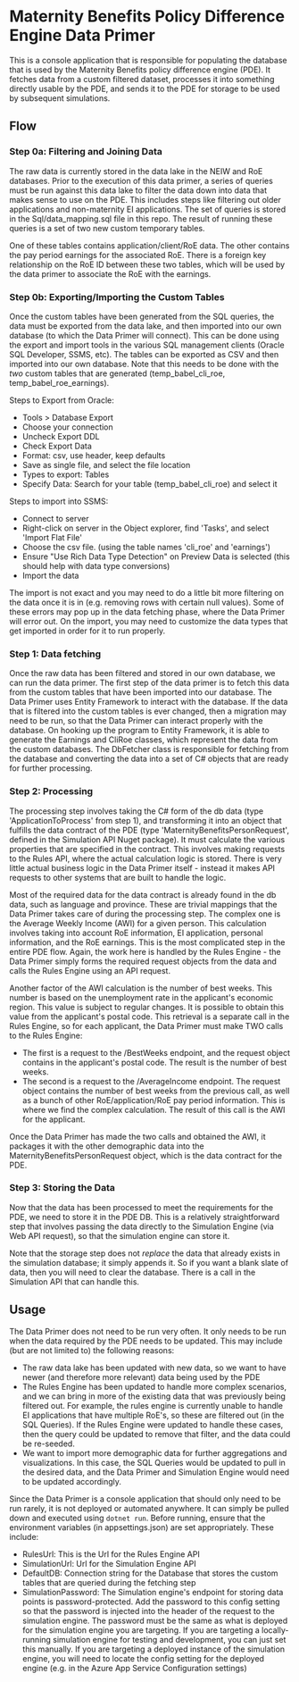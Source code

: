 # Maternity Benefits Policy Difference Engine Data Primer

This is a console application that is responsible for populating the database that is used by the Maternity Benefits policy difference engine (PDE). It fetches data from a custom filtered dataset, processes it into something directly usable by the PDE, and sends it to the PDE for storage to be used by subsequent simulations. 

## Flow

### Step 0a: Filtering and Joining Data
The raw data is currently stored in the data lake in the NEIW and RoE databases. Prior to the execution of this data primer, a series of queries must be run against this data lake to filter the data down into data that makes sense to use on the PDE. This includes steps like filtering out older applications and non-maternity EI applications. The set of queries is stored in the Sql/data_mapping.sql file in this repo. The result of running these queries is a set of two new custom temporary tables.

One of these tables contains application/client/RoE data. The other contains the pay period earnings for the associated RoE. There is a foreign key relationship on the RoE ID between these two tables, which will be used by the data primer to associate the RoE with the earnings.

### Step 0b: Exporting/Importing the Custom Tables
Once the custom tables have been generated from the SQL queries, the data must be exported from the data lake, and then imported into our own database (to which the Data Primer will connect). This can be done using the export and import tools in the various SQL management clients (Oracle SQL Developer, SSMS, etc). The tables can be exported as CSV and then imported into our own database. Note that this needs to be done with the *two* custom tables that are generated (temp_babel_cli_roe, temp_babel_roe_earnings).

Steps to Export from Oracle: 
- Tools > Database Export
- Choose your connection
- Uncheck Export DDL
- Check Export Data
- Format: csv, use header, keep defaults
- Save as single file, and select the file location
- Types to export: Tables
- Specify Data: Search for your table (temp_babel_cli_roe) and select it

Steps to import into SSMS:
- Connect to server
- Right-click on server in the Object explorer, find 'Tasks', and select 'Import Flat File'
- Choose the csv file. (using the table names 'cli_roe' and 'earnings')
- Ensure "Use Rich Data Type Detection" on Preview Data is selected (this should help with data type conversions)
- Import the data

The import is not exact and you may need to do a little bit more filtering on the data once it is in (e.g. removing rows with certain null values). Some of these errors may pop up in the data fetching phase, where the Data Primer will error out. On the import, you may need to customize the data types that get imported in order for it to run properly.


### Step 1: Data fetching
Once the raw data has been filtered and stored in our own database, we can run the data primer. The first step of the data primer is to fetch this data from the custom tables that have been imported into our database. The Data Primer uses Entity Framework to interact with the database. If the data that is filtered into the custom tables is ever changed, then a migration may need to be run, so that the Data Primer can interact properly with the database. On hooking up the program to Entity Framework, it is able to generate the Earnings and CliRoe classes, which represent the data from the custom databases. The DbFetcher class is responsible for fetching from the database and converting the data into a set of C# objects that are ready for further processing. 

### Step 2: Processing
The processing step involves taking the C# form of the db data (type 'ApplicationToProcess' from step 1), and transforming it into an object that fulfills the data contract of the PDE (type 'MaternityBenefitsPersonRequest', defined in the Simulation API Nuget package). It must calculate the various properties that are specified in the contract. This involves making requests to the Rules API, where the actual calculation logic is stored. There is very little actual business logic in the Data Primer itself - instead it makes API requests to other systems that are built to handle the logic. 

Most of the required data for the data contract is already found in the db data, such as language and province. These are trivial mappings that the Data Primer takes care of during the processing step. The complex one is the Average Weekly Income (AWI) for a given person. This calculation involves taking into account RoE information, EI application, personal information, and the RoE earnings. This is the most complicated step in the entire PDE flow. Again, the work here is handled by the Rules Engine - the Data Primer simply forms the required request objects from the data and calls the Rules Engine using an API request.

Another factor of the AWI calculation is the number of best weeks. This number is based on the unemployment rate in the applicant's economic region. This value is subject to regular changes. It is possible to obtain this value from the applicant's postal code. This retrieval is a separate call in the Rules Engine, so for each applicant, the Data Primer must make TWO calls to the Rules Engine:
- The first is a request to the /BestWeeks endpoint, and the request object contains in the applicant's postal code. The result is the number of best weeks.
- The second is a request to the /AverageIncome endpoint. The request object contains the number of best weeks from the previous call, as well as a bunch of other RoE/application/RoE pay period information. This is where we find the complex calculation. The result of this call is the AWI for the applicant.

Once the Data Primer has made the two calls and obtained the AWI, it packages it with the other demographic data into the MaternityBenefitsPersonRequest object, which is the data contract for the PDE. 

### Step 3: Storing the Data
Now that the data has been processed to meet the requirements for the PDE, we need to store it in the PDE DB. This is a relatively straightforward step that involves passing the data directly to the Simulation Engine (via Web API request), so that the simulation engine can store it.

Note that the storage step does not *replace* the data that  already exists in the simulation database; it simply appends it. So if you want a blank slate of data, then you will need to clear the database. There is a call in the Simulation API that can handle this.


## Usage
The Data Primer does not need to be run very often. It only needs to be run when the data required by the PDE needs to be updated. This may include (but are not limited to) the following reasons:
- The raw data lake has been updated with new data, so we want to have newer (and therefore more relevant) data being used by the PDE
- The Rules Engine has been updated to handle more complex scenarios, and we can bring in more of the existing data that was previously being filtered out. For example, the rules engine is currently unable to handle EI applications that have multiple RoE's, so these are filtered out (in the SQL Queries). If the Rules Engine were updated to handle these cases, then the query could be updated to remove that filter, and the data could be re-seeded.
- We want to import more demographic data for further aggregations and visualizations. In this case, the SQL Queries would be updated to pull in the desired data, and the Data Primer and Simulation Engine would need to be updated accordingly.

Since the Data Primer is a console application that should only need to be run rarely, it is not deployed or automated anywhere. It can simply be pulled down and executed using `dotnet run`. Before running, ensure that the environment variables (in appsettings.json) are set appropriately. These include:
- RulesUrl: This is the Url for the Rules Engine API
- SimulationUrl: Url for the Simulation Engine API
- DefaultDB: Connection string for the Database that stores the custom tables that are queried during the fetching step
- SimulationPassword: The Simulation engine's endpoint for storing data points is password-protected. Add the password to this config setting so that the password is injected into the header of the request to the simulation engine. The password must be the same as what is deployed for the simulation engine you are targeting. If you are targeting a locally-running simulation engine for testing and development, you can just set this manually. If you are targeting a deployed instance of the simulation engine, you will need to locate the config setting for the deployed engine (e.g. in the Azure App Service Configuration settings)


